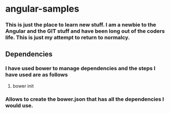 angular-samples
===============
### This is just the place to learn new stuff. I am a newbie to the Angular and the GIT stuff and have been long out of the coders life. This is just my attempt to return to normalcy.
Dependencies
------------
### I have used bower to manage dependencies and the steps I have used are as follows
1. bower init 
### Allows to create the bower.json that has all the dependencies I would use.
